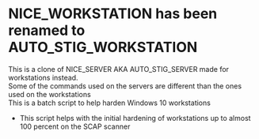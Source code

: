 # NICE_WORKSTATION has been renamed to AUTO_STIG_WORKSTATION<br>
This is a clone of NICE_SERVER AKA AUTO_STIG_SERVER made for workstations instead.<br>
Some of the commands used on the servers are different than the ones used on the workstations<br>
This is a batch script to help harden Windows 10 workstations<br>

- This script helps with the initial hardening of workstations up to almost 100 percent on the SCAP scanner  

